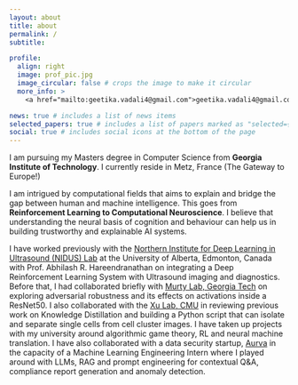 ```yaml
---
layout: about
title: about
permalink: /
subtitle:

profile:
  align: right
  image: prof_pic.jpg
  image_circular: false # crops the image to make it circular
  more_info: >
    <a href="mailto:geetika.vadali4@gmail.com">geetika.vadali4@gmail.com</a>

news: true # includes a list of news items
selected_papers: true # includes a list of papers marked as "selected={true}"
social: true # includes social icons at the bottom of the page
---
```


I am pursuing my Masters degree in Computer Science from **Georgia Institute of Technology**.
I currently reside in Metz, France (The Gateway to Europe!)

I am intrigued by computational fields that aims to explain and bridge the gap between human and machine intelligence. This goes from **Reinforcement Learning to Computational Neuroscience**. I believe that understanding the neural basis of cognition and behaviour can help us in building trustworthy and explainable AI systems. 

I have worked previously with the <a href="https://www.nidusai.ca/">Northern Institute for Deep Learning in Ultrasound (NIDUS) Lab</a> at the University of Alberta, Edmonton, Canada with Prof. Abhilash R. Hareendranathan on integrating a Deep Reinforcement Learning System with Ultrasound imaging and diagnostics. Before that, I had collaborated briefly with <a href="https://www.murtylab.com/">Murty Lab, Georgia Tech</a> on exploring adversarial robustness and its effects on activations inside a ResNet50. I also collaborated with the <a href="https://xulabs.github.io/">Xu Lab, CMU</a> in reviewing previous work on Knowledge Distillation and building a Python script that can isolate and separate single cells from cell cluster images. I have taken up projects with my university around algorithmic game theory, RL and neural machine translation. I have also collaborated with a data security startup, <a href="https://www.aurva.io">Aurva</a> in the capacity of a Machine Learning Engineering Intern where I played around with LLMs, RAG and prompt engineering for contextual Q&A, compliance report generation and anomaly detection. 
